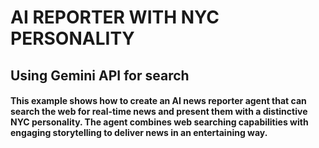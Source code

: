 # AI REPORTER WITH NYC PERSONALITY

## Using Gemini API for search

#### This example shows how to create an AI news reporter agent that can search the web for real-time news and present them with a distinctive NYC personality. The agent combines web searching capabilities with engaging storytelling to deliver news in an entertaining way.
